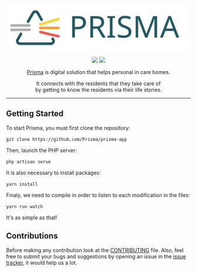 <p align="center"><a href="https://prisma.care/"><img src="assets/prisma-logo.svg" width=500></a></p>
<p align="center">
	<a href="https://laravel.com/"><img src="https://img.shields.io/badge/Laravel-5.6-%23fb543e.svg?style=flat-square"/></a>
	<a href="https://vuejs.org/"><img src="https://img.shields.io/badge/Vue.js-2.5-41b883.svg?style=flat-square"/></a>
</p>
<p align="center"><a href="https://prisma.care/">Prisma</a> is digital solution that helps personal in care homes.</p>
<p align="center">It connects with the residents that they take care of <br>
by getting to know the residents via their life stories.</p>

---

## Getting Started

To start Prisma, you must first clone the repository:

```
git clone https://github.com/Prisma/prisma-app
```

Then, launch the PHP server:

```
php artisan serve
````

It is also necessary to install packages:

```
yarn install
```

Finaly, we need to compile in order to listen to each modification in
the files:

```
yarn run watch
```

It's as simple as that!

## Contributions

Before making any contribution look at the
[CONTRIBUTING](https://github.com/Prisma/prisma-app/blob/master/CONTRIBUTING.md)
file. Also, feel free to submit your bugs and suggestions by opening
an issue in the [issue tracker](https://github.com/Prisma/prisma-app/issues),
it would help us a lot.
